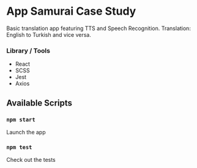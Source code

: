 # App Samurai Case Study

Basic translation app featuring TTS and Speech Recognition.
Translation: English to Turkish and vice versa.

### Library / Tools

- React
- SCSS
- Jest
- Axios

## Available Scripts

### `npm start`

Launch the app

### `npm test`

Check out the tests
